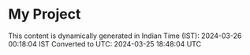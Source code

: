 # My Project

This content is dynamically generated in Indian Time (IST): 2024-03-26 00:18:04 IST
Converted to UTC: 2024-03-25 18:48:04 UTC
